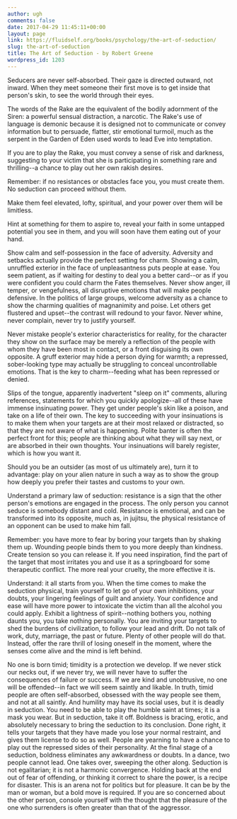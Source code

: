 ```yaml
---
author: ugh
comments: false
date: 2017-04-29 11:45:11+00:00
layout: page
link: https://fluidself.org/books/psychology/the-art-of-seduction/
slug: the-art-of-seduction
title: The Art of Seduction - by Robert Greene
wordpress_id: 1203
---
```


Seducers are never self-absorbed. Their gaze is directed outward, not inward. When they meet someone their first move is to get inside that person's skin, to see the world through their eyes.
 
The words of the Rake are the equivalent of the bodily adornment of the Siren: a powerful sensual distraction, a narcotic. The Rake's use of language is demonic because it is designed not to communicate or convey information but to persuade, flatter, stir emotional turmoil, much as the serpent in the Garden of Eden used words to lead Eve into temptation.
 
If you are to play the Rake, you must convey a sense of risk and darkness, suggesting to your victim that she is participating in something rare and thrilling--a chance to play out her own rakish desires.
 
Remember: if no resistances or obstacles face you, you must create them. No seduction can proceed without them.
 
Make them feel elevated, lofty, spiritual, and your power over them will be limitless.
 
Hint at something for them to aspire to, reveal your faith in some untapped potential you see in them, and you will soon have them eating out of your hand.
 
Show calm and self-possession in the face of adversity. Adversity and setbacks actually provide the perfect setting for charm. Showing a calm, unruffled exterior in the face of unpleasantness puts people at ease. You seem patient, as if waiting for destiny to deal you a better card--or as if you were confident you could charm the Fates themselves. Never show anger, ill temper, or vengefulness, all disruptive emotions that will make people defensive. In the politics of large groups, welcome adversity as a chance to show the charming qualities of magnanimity and poise. Let others get flustered and upset--the contrast will redound to your favor. Never whine, never complain, never try to justify yourself.
 
Never mistake people's exterior characteristics for reality, for the character they show on the surface may be merely a reflection of the people with whom they have been most in contact, or a front disguising its own opposite. A gruff exterior may hide a person dying for warmth; a repressed, sober-looking type may actually be struggling to conceal uncontrollable emotions. That is the key to charm--feeding what has been repressed or denied.
 
Slips of the tongue, apparently inadvertent "sleep on it" comments, alluring references, statements for which you quickly apologize--all of these have immense insinuating power. They get under people's skin like a poison, and take on a life of their own. The key to succeeding with your insinuations is to make them when your targets are at their most relaxed or distracted, so that they are not aware of what is happening. Polite banter is often the perfect front for this; people are thinking about what they will say next, or are absorbed in their own thoughts. Your insinuations will barely register, which is how you want it.
 
Should you be an outsider (as most of us ultimately are), turn it to advantage: play on your alien nature in such a way as to show the group how deeply you prefer their tastes and customs to your own.
 
Understand a primary law of seduction: resistance is a sign that the other person's emotions are engaged in the process. The only person you cannot seduce is somebody distant and cold. Resistance is emotional, and can be transformed into its opposite, much as, in jujitsu, the physical resistance of an opponent can be used to make him fall.
 
Remember: you have more to fear by boring your targets than by shaking them up. Wounding people binds them to you more deeply than kindness. Create tension so you can release it. If you need inspiration, find the part of the target that most irritates you and use it as a springboard for some therapeutic conflict. The more real your cruelty, the more effective it is.
 
Understand: it all starts from you. When the time comes to make the seduction physical, train yourself to let go of your own inhibitions, your doubts, your lingering feelings of guilt and anxiety. Your confidence and ease will have more power to intoxicate the victim than all the alcohol you could apply. Exhibit a lightness of spirit--nothing bothers you, nothing daunts you, you take nothing personally. You are inviting your targets to shed the burdens of civilization, to follow your lead and drift. Do not talk of work, duty, marriage, the past or future. Plenty of other people will do that. Instead, offer the rare thrill of losing oneself in the moment, where the senses come alive and the mind is left behind.
 
No one is born timid; timidity is a protection we develop. If we never stick our necks out, if we never try, we will never have to suffer the consequences of failure or success. If we are kind and unobtrusive, no one will be offended--in fact we will seem saintly and likable. In truth, timid people are often self-absorbed, obsessed with the way people see them, and not at all saintly. And humility may have its social uses, but it is deadly in seduction. You need to be able to play the humble saint at times; it is a mask you wear. But in seduction, take it off. Boldness is bracing, erotic, and absolutely necessary to bring the seduction to its conclusion. Done right, it tells your targets that they have made you lose your normal restraint, and gives them license to do so as well. People are yearning to have a chance to play out the repressed sides of their personality. At the final stage of a seduction, boldness eliminates any awkwardness or doubts. In a dance, two people cannot lead. One takes over, sweeping the other along. Seduction is not egalitarian; it is not a harmonic convergence. Holding back at the end out of fear of offending, or thinking it correct to share the power, is a recipe for disaster. This is an arena not for politics but for pleasure. It can be by the man or woman, but a bold move is required. If you are so concerned about the other person, console yourself with the thought that the pleasure of the one who surrenders is often greater than that of the aggressor.
